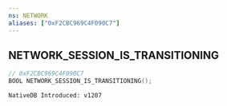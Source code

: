 ```yaml
---
ns: NETWORK
aliases: ["0xF2CBC969C4F090C7"]
---
```

## NETWORK_SESSION_IS_TRANSITIONING

```c
// 0xF2CBC969C4F090C7
BOOL NETWORK_SESSION_IS_TRANSITIONING();
```

```
NativeDB Introduced: v1207
```

